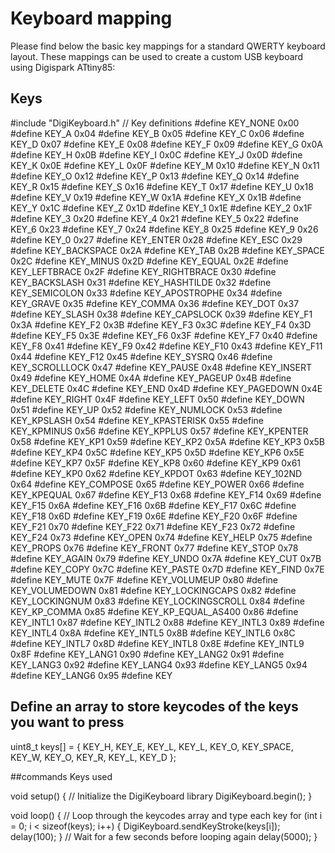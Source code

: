 # Keyboard mapping

Please find below the basic key mappings for a standard QWERTY keyboard layout. These mappings can be used to create a custom USB keyboard using Digispark ATtiny85:

## Keys
 
#include "DigiKeyboard.h"
// Key definitions
#define KEY_NONE        0x00
#define KEY_A           0x04
#define KEY_B           0x05
#define KEY_C           0x06
#define KEY_D           0x07
#define KEY_E           0x08
#define KEY_F           0x09
#define KEY_G           0x0A
#define KEY_H           0x0B
#define KEY_I           0x0C
#define KEY_J           0x0D
#define KEY_K           0x0E
#define KEY_L           0x0F
#define KEY_M           0x10
#define KEY_N           0x11
#define KEY_O           0x12
#define KEY_P           0x13
#define KEY_Q           0x14
#define KEY_R           0x15
#define KEY_S           0x16
#define KEY_T           0x17
#define KEY_U           0x18
#define KEY_V           0x19
#define KEY_W           0x1A
#define KEY_X           0x1B
#define KEY_Y           0x1C
#define KEY_Z           0x1D
#define KEY_1           0x1E
#define KEY_2           0x1F
#define KEY_3           0x20
#define KEY_4           0x21
#define KEY_5           0x22
#define KEY_6           0x23
#define KEY_7           0x24
#define KEY_8           0x25
#define KEY_9           0x26
#define KEY_0           0x27
#define KEY_ENTER       0x28
#define KEY_ESC         0x29
#define KEY_BACKSPACE   0x2A
#define KEY_TAB         0x2B
#define KEY_SPACE       0x2C
#define KEY_MINUS       0x2D
#define KEY_EQUAL       0x2E
#define KEY_LEFTBRACE   0x2F
#define KEY_RIGHTBRACE  0x30
#define KEY_BACKSLASH   0x31
#define KEY_HASHTILDE   0x32
#define KEY_SEMICOLON   0x33
#define KEY_APOSTROPHE  0x34
#define KEY_GRAVE       0x35
#define KEY_COMMA       0x36
#define KEY_DOT         0x37
#define KEY_SLASH       0x38
#define KEY_CAPSLOCK    0x39
#define KEY_F1          0x3A
#define KEY_F2          0x3B
#define KEY_F3          0x3C
#define KEY_F4          0x3D
#define KEY_F5          0x3E
#define KEY_F6          0x3F
#define KEY_F7          0x40
#define KEY_F8          0x41
#define KEY_F9          0x42
#define KEY_F10         0x43
#define KEY_F11         0x44
#define KEY_F12         0x45
#define KEY_SYSRQ       0x46
#define KEY_SCROLLLOCK  0x47
#define KEY_PAUSE       0x48
#define KEY_INSERT      0x49
#define KEY_HOME        0x4A
#define KEY_PAGEUP      0x4B
#define KEY_DELETE      0x4C
#define KEY_END         0x4D
#define KEY_PAGEDOWN    0x4E
#define KEY_RIGHT       0x4F
#define KEY_LEFT        0x50
#define KEY_DOWN        0x51
#define KEY_UP          0x52
#define KEY_NUMLOCK     0x53
#define KEY_KPSLASH     0x54
#define KEY_KPASTERISK  0x55
#define KEY_KPMINUS     0x56
#define KEY_KPPLUS      0x57
#define KEY_KPENTER     0x58
#define KEY_KP1         0x59
#define KEY_KP2         0x5A
#define KEY_KP3         0x5B
#define KEY_KP4         0x5C
#define KEY_KP5         0x5D
#define KEY_KP6         0x5E
#define KEY_KP7         0x5F
#define KEY_KP8         0x60
#define KEY_KP9         0x61
#define KEY_KP0         0x62
#define KEY_KPDOT       0x63
#define KEY_102ND       0x64
#define KEY_COMPOSE     0x65
#define KEY_POWER       0x66
#define KEY_KPEQUAL     0x67
#define KEY_F13         0x68
#define KEY_F14         0x69
#define KEY_F15         0x6A
#define KEY_F16         0x6B
#define KEY_F17         0x6C
#define KEY_F18         0x6D
#define KEY_F19         0x6E
#define KEY_F20         0x6F
#define KEY_F21         0x70
#define KEY_F22         0x71
#define KEY_F23         0x72
#define KEY_F24         0x73
#define KEY_OPEN        0x74
#define KEY_HELP        0x75
#define KEY_PROPS       0x76
#define KEY_FRONT       0x77
#define KEY_STOP        0x78
#define KEY_AGAIN       0x79
#define KEY_UNDO        0x7A
#define KEY_CUT         0x7B
#define KEY_COPY        0x7C
#define KEY_PASTE       0x7D
#define KEY_FIND        0x7E
#define KEY_MUTE        0x7F
#define KEY_VOLUMEUP    0x80
#define KEY_VOLUMEDOWN  0x81
#define KEY_LOCKINGCAPS 0x82
#define KEY_LOCKINGNUM  0x83
#define KEY_LOCKINGSCROLL 0x84
#define KEY_KP_COMMA    0x85
#define KEY_KP_EQUAL_AS400 0x86
#define KEY_INTL1       0x87
#define KEY_INTL2       0x88
#define KEY_INTL3       0x89
#define KEY_INTL4       0x8A
#define KEY_INTL5       0x8B
#define KEY_INTL6       0x8C
#define KEY_INTL7       0x8D
#define KEY_INTL8       0x8E
#define KEY_INTL9       0x8F
#define KEY_LANG1       0x90
#define KEY_LANG2       0x91
#define KEY_LANG3       0x92
#define KEY_LANG4       0x93
#define KEY_LANG5       0x94
#define KEY_LANG6       0x95
#define KEY


## Define an array to store keycodes of the keys you want to press
uint8_t keys[] = {
  KEY_H, KEY_E, KEY_L, KEY_L, KEY_O, KEY_SPACE, KEY_W, KEY_O, KEY_R, KEY_L, KEY_D
};

##commands Keys used

void setup() {
  // Initialize the DigiKeyboard library
  DigiKeyboard.begin();
}

void loop() {
  // Loop through the keycodes array and type each key
  for (int i = 0; i < sizeof(keys); i++) {
    DigiKeyboard.sendKeyStroke(keys[i]);
    delay(100);
  }
  // Wait for a few seconds before looping again
  delay(5000);
}

